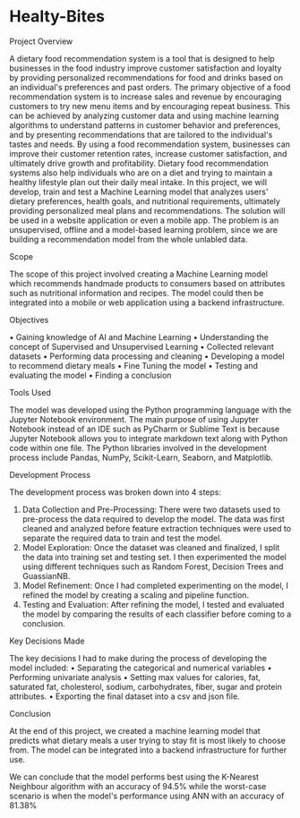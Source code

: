 # Healty-Bites

Project Overview

A dietary food recommendation system is a tool that is designed to help businesses in the food industry improve customer satisfaction and loyalty by providing personalized recommendations for food and drinks based on an individual's preferences and past orders. The primary objective of a food recommendation system is to increase sales and revenue by encouraging customers to try new menu items and by encouraging repeat business. This can be achieved by analyzing customer data and using machine learning algorithms to understand patterns in customer behavior and preferences, and by presenting recommendations that are tailored to the individual's tastes and needs. By using a food recommendation system, businesses can improve their customer retention rates, increase customer satisfaction, and ultimately drive growth and profitability. Dietary food recommendation systems also help individuals who are on a diet and trying to maintain a healthy lifestyle plan out their daily meal intake. In this project, we will develop, train and test a Machine Learning model that analyzes users' dietary preferences, health goals, and nutritional requirements, ultimately providing personalized meal plans and recommendations. The solution will be used in a website application or even a mobile app. The problem is an unsupervised, offline and a model-based learning problem, since we are building a recommendation model from the whole unlabled data.

Scope

The scope of this project involved creating a Machine Learning model which recommends handmade products to consumers based on attributes such as nutritional information and recipes. The model could then be integrated into a mobile or web application using a backend infrastructure. 

Objectives

•	Gaining knowledge of AI and Machine Learning
•	Understanding the concept of Supervised and Unsupervised Learning
•	Collected relevant datasets
•	Performing data processing and cleaning
•	Developing a model to recommend dietary meals
•	Fine Tuning the model
•	Testing and evaluating the model
•	Finding a conclusion

Tools Used

The model was developed using the Python programming language with the Jupyter Notebook environment. The main purpose of using Jupyter Notebook instead of an IDE such as PyCharm or Sublime Text is because Jupyter Notebook allows you to integrate markdown text along with Python code within one file. The Python libraries involved in the development process include Pandas, NumPy, Scikit-Learn, Seaborn, and Matplotlib.

Development Process

The development process was broken down into 4 steps:
1.	Data Collection and Pre-Processing: There were two datasets used to pre-process the data required to develop the model. The data was first cleaned and analyzed before feature extraction techniques were used to separate the required data to train and test the model.
2.	Model Exploration: Once the dataset was cleaned and finalized, I split the data into training set and testing set. I then experimented the model using different techniques such as Random Forest, Decision Trees and GuassianNB.
3.	Model Refinement: Once I had completed experimenting on the model, I refined the model by creating a scaling and pipeline function.
4.	Testing and Evaluation: After refining the model, I tested and evaluated the model by comparing the results of each classifier before coming to a conclusion.




Key Decisions Made

The key decisions I had to make during the process of developing the model included:
•	Separating the categorical and numerical variables
•	Performing univariate analysis
•	Setting max values for calories, fat, saturated fat, cholesterol, sodium, carbohydrates, fiber, sugar and protein attributes.
•	Exporting the final dataset into a csv and json file.

Conclusion

At the end of this project, we created a machine learning model that predicts what dietary meals a user trying to stay fit is most likely to choose from. The model can be integrated into a backend infrastructure for further use.

We can conclude that the model performs best using the K-Nearest Neighbour algorithm with an accuracy of 94.5% while the worst-case scenario is when the model's performance using ANN with an accuracy of 81.38%
